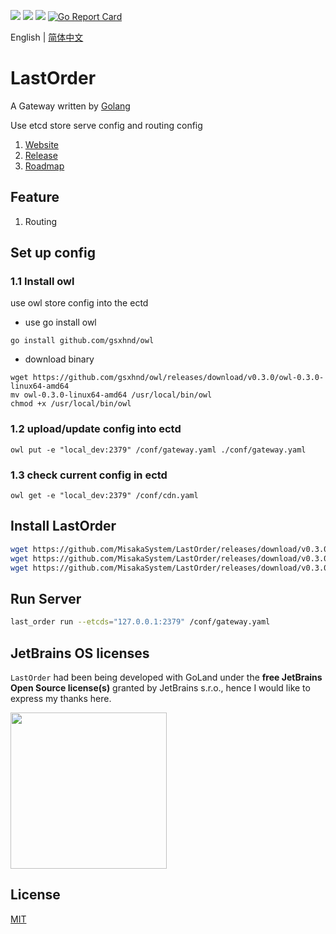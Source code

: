 [![](https://api.travis-ci.com/MisakaSystem/LastOrder.svg?branch=master)](https://travis-ci.com/MisakaSystem/LastOrder)
[![](https://img.shields.io/github/license/MisakaSystem/LastOrder)](https://opensource.org/licenses/MIT)
![](https://img.shields.io/github/v/release/MisakaSystem/LastOrder)
[![Go Report Card](https://goreportcard.com/badge/github.com/MisakaSystem/LastOrder)](https://goreportcard.com/report/github.com/MisakaSystem/LastOrder)

English | [简体中文](./README_CN.md)

# LastOrder

A Gateway written by [Golang](https://github.com/golang/go)

Use etcd store serve config and routing config

1. [Website]()
2. [Release]()
3. [Roadmap](https://github.com/MisakaSystem/LastOrder-roadmap)

## Feature

1. Routing


## Set up config
### 1.1 Install owl
use owl store config into the ectd
- use go install owl
```shell script
go install github.com/gsxhnd/owl
```
- download binary
```shell script
wget https://github.com/gsxhnd/owl/releases/download/v0.3.0/owl-0.3.0-linux64-amd64
mv owl-0.3.0-linux64-amd64 /usr/local/bin/owl
chmod +x /usr/local/bin/owl
```

### 1.2 upload/update config into ectd
```shell script
owl put -e "local_dev:2379" /conf/gateway.yaml ./conf/gateway.yaml
```

### 1.3 check current config in ectd
```shell script
owl get -e "local_dev:2379" /conf/cdn.yaml
```

## Install LastOrder
```bash
wget https://github.com/MisakaSystem/LastOrder/releases/download/v0.3.0/last_order-0.3.0-linux64-amd64
wget https://github.com/MisakaSystem/LastOrder/releases/download/v0.3.0/last_order-0.3.0-windows-amd64.exe
wget https://github.com/MisakaSystem/LastOrder/releases/download/v0.3.0/last_order-0.3.0-darwin-amd64
```
## Run Server
```bash
last_order run --etcds="127.0.0.1:2379" /conf/gateway.yaml
```

## JetBrains OS licenses

`LastOrder` had been being developed with GoLand under the **free JetBrains Open Source license(s)** granted by JetBrains s.r.o., hence I would like to express my thanks here.

<a href="https://www.jetbrains.com/?from=LastOrder" target="_blank"><img src="https://github.com/gsxhnd/archive/blob/master/jetbrains-variant-4.png?raw=true" width="250" align="middle"/></a>

## License

[MIT](https://tldrlegal.com/license/mit-license)
